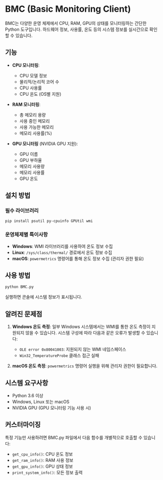 # BMC (Basic Monitoring Client)

BMC는 다양한 운영 체제에서 CPU, RAM, GPU의 상태를 모니터링하는 간단한 Python 도구입니다. 하드웨어 정보, 사용률, 온도 등의 시스템 정보를 실시간으로 확인할 수 있습니다.

## 기능

- **CPU 모니터링**: 
  - CPU 모델 정보
  - 물리적/논리적 코어 수
  - CPU 사용률
  - CPU 온도 (OS별 지원)

- **RAM 모니터링**:
  - 총 메모리 용량
  - 사용 중인 메모리
  - 사용 가능한 메모리
  - 메모리 사용률(%)

- **GPU 모니터링** (NVIDIA GPU 지원):
  - GPU 이름
  - GPU 부하율
  - 메모리 사용량
  - 메모리 사용률
  - GPU 온도

## 설치 방법

### 필수 라이브러리

```bash
pip install psutil py-cpuinfo GPUtil wmi
```

### 운영체제별 특이사항

- **Windows**: WMI 라이브러리를 사용하여 온도 정보 수집
- **Linux**: `/sys/class/thermal/` 경로에서 온도 정보 수집
- **macOS**: `powermetrics` 명령어를 통해 온도 정보 수집 (관리자 권한 필요)

## 사용 방법

```bash
python BMC.py
```

실행하면 콘솔에 시스템 정보가 표시됩니다.

## 알려진 문제점

1. **Windows 온도 측정**: 일부 Windows 시스템에서는 WMI를 통한 온도 측정이 지원되지 않을 수 있습니다. 시스템 구성에 따라 다음과 같은 오류가 발생할 수 있습니다:
   - `OLE error 0x80041003`: 지원되지 않는 WMI 네임스페이스
   - `Win32_TemperatureProbe` 클래스 접근 실패

2. **macOS 온도 측정**: `powermetrics` 명령어 실행을 위해 관리자 권한이 필요합니다.

## 시스템 요구사항

- Python 3.6 이상
- Windows, Linux 또는 macOS
- NVIDIA GPU (GPU 모니터링 기능 사용 시)

## 커스터마이징

특정 기능만 사용하려면 BMC.py 파일에서 다음 함수를 개별적으로 호출할 수 있습니다:

- `get_cpu_info()`: CPU 온도 정보
- `get_ram_info()`: RAM 사용 정보
- `get_gpu_info()`: GPU 상태 정보
- `print_system_info()`: 모든 정보 출력
